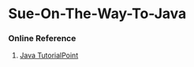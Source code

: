 # Sue-On-The-Way-To-Java
### Online Reference
1. [Java TutorialPoint](https://www.tutorialspoint.com/java/index.htm)
